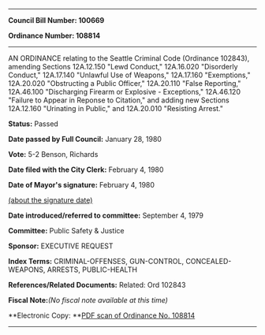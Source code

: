 

********

**Council Bill Number: 100669**
   
**Ordinance Number: 108814**
********

 AN ORDINANCE relating to the Seattle Criminal Code (Ordinance 102843), amending Sections 12A.12.150 "Lewd Conduct," 12A.16.020 "Disorderly Conduct," 12A.17.140 "Unlawful Use of Weapons," 12A.17.160 "Exemptions," 12A.20.020 "Obstructing a Public Officer," 12A.20.110 "False Reporting," 12A.46.100 "Discharging Firearm or Explosive - Exceptions," 12A.46.120 "Failure to Appear in Reponse to Citation," and adding new Sections 12A.12.160 "Urinating in Public," and 12A.20.010 "Resisting Arrest."

**Status:** Passed
   
**Date passed by Full Council:** January 28, 1980
   
**Vote:** 5-2 Benson, Richards
   
**Date filed with the City Clerk:** February 4, 1980
   
**Date of Mayor's signature:** February 4, 1980
   
[(about the signature date)](/~public/approvaldate.htm)
   
   
   
**Date introduced/referred to committee:** September 4, 1979
   
**Committee:** Public Safety & Justice
   
**Sponsor:** EXECUTIVE REQUEST
   
   
**Index Terms:** CRIMINAL-OFFENSES, GUN-CONTROL, CONCEALED-WEAPONS, ARRESTS, PUBLIC-HEALTH

**References/Related Documents:** Related: Ord 102843

**Fiscal Note:**_(No fiscal note available at this time)_

**Electronic Copy: **[PDF scan of Ordinance No. 108814](/~archives/Ordinances/Ord_108814.pdf)

********

